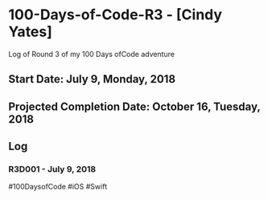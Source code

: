 # 100-Days-of-Code-R3 - [Cindy Yates]
Log of Round 3 of my 100 Days ofCode adventure

## Start Date: July 9, Monday, 2018
## Projected Completion Date: October 16, Tuesday, 2018

## Log

### R3D001 - July 9, 2018
#100DaysofCode #iOS #Swift
